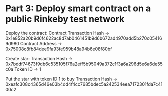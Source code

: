 # Part 3: Deploy smart contract on a public Rinkeby test network
Deploy the contract:
Contract Transaction Hash -> 0x1e852a20b9d6f4622ac8d7ab0461451b9d6b672ad4970add5b270c054169d980
Contract Address -> 0x75008c8fb84dee9fa93fe959b48a94b6e08f80bf

Create star:
Transaction Hash -> 0x7bddf74673f9db6c535105f76a2eff5b95049a372c1f3a6a296d5e6a6de55c0a
Token ID -> 1

Put the star with token ID 1 to buy
Transaction Hash -> 0xeafc308c4365d46e03b4dd4f4cc7685bdec5a242534eea7172301fda7c4100c2
